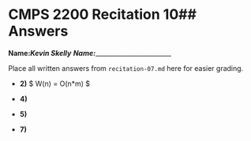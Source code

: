 # CMPS 2200 Recitation 10## Answers

**Name:**_______Kevin Skelly______
**Name:**_________________________


Place all written answers from `recitation-07.md` here for easier grading.



- **2)**
$ W(n) = O(n*m) $
- **4)**

- **5)**

- **7)**

